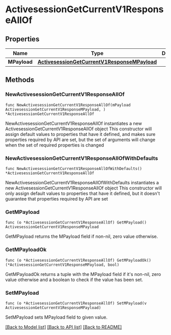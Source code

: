# ActivesessionGetCurrentV1ResponseAllOf

## Properties

Name | Type | Description | Notes
------------ | ------------- | ------------- | -------------
**MPayload** | [**ActivesessionGetCurrentV1ResponseMPayload**](ActivesessionGetCurrentV1ResponseMPayload.md) |  | 

## Methods

### NewActivesessionGetCurrentV1ResponseAllOf

`func NewActivesessionGetCurrentV1ResponseAllOf(mPayload ActivesessionGetCurrentV1ResponseMPayload, ) *ActivesessionGetCurrentV1ResponseAllOf`

NewActivesessionGetCurrentV1ResponseAllOf instantiates a new ActivesessionGetCurrentV1ResponseAllOf object
This constructor will assign default values to properties that have it defined,
and makes sure properties required by API are set, but the set of arguments
will change when the set of required properties is changed

### NewActivesessionGetCurrentV1ResponseAllOfWithDefaults

`func NewActivesessionGetCurrentV1ResponseAllOfWithDefaults() *ActivesessionGetCurrentV1ResponseAllOf`

NewActivesessionGetCurrentV1ResponseAllOfWithDefaults instantiates a new ActivesessionGetCurrentV1ResponseAllOf object
This constructor will only assign default values to properties that have it defined,
but it doesn't guarantee that properties required by API are set

### GetMPayload

`func (o *ActivesessionGetCurrentV1ResponseAllOf) GetMPayload() ActivesessionGetCurrentV1ResponseMPayload`

GetMPayload returns the MPayload field if non-nil, zero value otherwise.

### GetMPayloadOk

`func (o *ActivesessionGetCurrentV1ResponseAllOf) GetMPayloadOk() (*ActivesessionGetCurrentV1ResponseMPayload, bool)`

GetMPayloadOk returns a tuple with the MPayload field if it's non-nil, zero value otherwise
and a boolean to check if the value has been set.

### SetMPayload

`func (o *ActivesessionGetCurrentV1ResponseAllOf) SetMPayload(v ActivesessionGetCurrentV1ResponseMPayload)`

SetMPayload sets MPayload field to given value.



[[Back to Model list]](../README.md#documentation-for-models) [[Back to API list]](../README.md#documentation-for-api-endpoints) [[Back to README]](../README.md)



